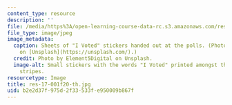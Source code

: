 ```yaml
---
content_type: resource
description: ''
file: /media/https%3A/open-learning-course-data-rc.s3.amazonaws.com/res-17-001-mit-election-data-science-lab-fall-2020/b2e2d37f975d2f33533fe950009b867f_res-17-001f20-th.jpg
file_type: image/jpeg
image_metadata:
  caption: Sheets of "I Voted" stickers handed out at the polls. (Photo by [Element5Digital](https://unsplash.com/photos/ls8Kc0P9hAA)
    on [Unsplash](https://unsplash.com/).)
  credit: Photo by Element5Digital on Unsplash.
  image-alt: Small stickers with the words "I Voted" printed amongst the stars and
    stripes.
resourcetype: Image
title: res-17-001f20-th.jpg
uid: b2e2d37f-975d-2f33-533f-e950009b867f
---
```

